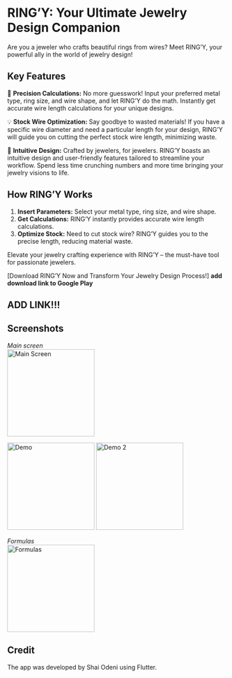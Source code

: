 # RING’Y: Your Ultimate Jewelry Design Companion

Are you a jeweler who crafts beautiful rings from wires? Meet RING’Y, your powerful ally in the world of jewelry design!

## Key Features

📏 **Precision Calculations:** No more guesswork! Input your preferred metal type, ring size, and wire shape, and let RING’Y do the math. Instantly get accurate wire length calculations for your unique designs.

💡 **Stock Wire Optimization:** Say goodbye to wasted materials! If you have a specific wire diameter and need a particular length for your design, RING’Y will guide you on cutting the perfect stock wire length, minimizing waste.

🎨 **Intuitive Design:** Crafted by jewelers, for jewelers. RING’Y boasts an intuitive design and user-friendly features tailored to streamline your workflow. Spend less time crunching numbers and more time bringing your jewelry visions to life.

## How RING’Y Works

1. **Insert Parameters:** Select your metal type, ring size, and wire shape.
2. **Get Calculations:** RING’Y instantly provides accurate wire length calculations.
3. **Optimize Stock:** Need to cut stock wire? RING’Y guides you to the precise length, reducing material waste.

   
Elevate your jewelry crafting experience with RING’Y – the must-have tool for passionate jewelers.

[Download RING’Y Now and Transform Your Jewelry Design Process!] **add download link to Google Play**<br>
## ADD LINK!!!

## Screenshots

*Main screen<br>*
<img src="https://github.com/yayaya142/Wire-Converter/blob/main/assets/Phone%20screenshot/main%20screen.jpg" alt="Main Screen" width="200"/>

<img src="https://github.com/yayaya142/Wire-Converter/blob/main/assets/Phone%20screenshot/demo.jpg" alt="Demo" width="200"/>

<img src="https://github.com/yayaya142/Wire-Converter/blob/main/assets/Phone%20screenshot/demo%202.jpg" alt="Demo 2" width="200"/>

*Formulas<br>*
<img src="https://github.com/yayaya142/Wire-Converter/blob/main/assets/Phone%20screenshot/formulas.jpg" alt="Formulas" width="200"/>

## Credit
The app was developed by Shai Odeni using Flutter.

